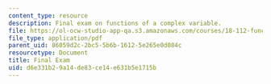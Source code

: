 ```yaml
---
content_type: resource
description: Final exam on functions of a complex variable.
file: https://ol-ocw-studio-app-qa.s3.amazonaws.com/courses/18-112-functions-of-a-complex-variable-fall-2008/d6e331b29a14de83ce14e631b5e1715b_finalprob.pdf
file_type: application/pdf
parent_uid: 86059d2c-2bc5-5b6b-1612-5e265e0d084c
resourcetype: Document
title: Final Exam
uid: d6e331b2-9a14-de83-ce14-e631b5e1715b
---
```

